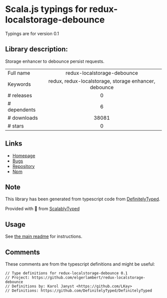 
# Scala.js typings for redux-localstorage-debounce

Typings are for version 0.1

## Library description:
Storage enhancer to debounce persist requests.

|                    |                 |
| ------------------ | :-------------: |
| Full name          | redux-localstorage-debounce |
| Keywords           | redux, redux-localstorage, storage enhancer, debounce |
| # releases         | 0 |
| # dependents       | 6 |
| # downloads        | 38081 |
| # stars            | 0 |

## Links
- [Homepage](https://github.com/elgerlambert/redux-localstorage-debounce#readme)
- [Bugs](https://github.com/elgerlambert/redux-localstorage-debounce/issues)
- [Repository](https://github.com/elgerlambert/redux-localstorage-debounce)
- [Npm](https://www.npmjs.com/package/redux-localstorage-debounce)
    


## Note
This library has been generated from typescript code from [DefinitelyTyped](https://definitelytyped.org).

Provided with :purple_heart: from [ScalablyTyped](https://github.com/oyvindberg/ScalablyTyped)

## Usage
See [the main readme](../../readme.md) for instructions.

## Comments

These comments are from the typescript definitions and might be useful:
```
// Type definitions for redux-localstorage-debounce 0.1
// Project: https://github.com/elgerlambert/redux-localstorage-debounce
// Definitions by: Karol Janyst <https://github.com/LKay>
// Definitions: https://github.com/DefinitelyTyped/DefinitelyTyped

```

